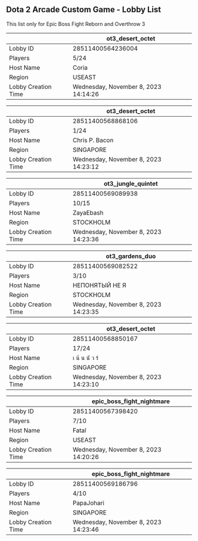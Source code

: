 ## Dota 2 Arcade Custom Game - Lobby List

This list only for Epic Boss Fight Reborn and Overthrow 3

|  | ot3_desert_octet |
| ------ | ------ |
| Lobby ID | 28511400564236004 |
| Players | 5/24 |
| Host Name | Coria |
| Region | USEAST |
| Lobby Creation Time | Wednesday, November 8, 2023 14:14:26 |


|  | ot3_desert_octet |
| ------ | ------ |
| Lobby ID | 28511400568868106 |
| Players | 1/24 |
| Host Name | Chris P. Bacon |
| Region | SINGAPORE |
| Lobby Creation Time | Wednesday, November 8, 2023 14:23:12 |


|  | ot3_jungle_quintet |
| ------ | ------ |
| Lobby ID | 28511400569089938 |
| Players | 10/15 |
| Host Name | ZayaEbash |
| Region | STOCKHOLM |
| Lobby Creation Time | Wednesday, November 8, 2023 14:23:36 |


|  | ot3_gardens_duo |
| ------ | ------ |
| Lobby ID | 28511400569082522 |
| Players | 3/10 |
| Host Name | НЕПОНЯТЫЙ НЕ Я |
| Region | STOCKHOLM |
| Lobby Creation Time | Wednesday, November 8, 2023 14:23:35 |


|  | ot3_desert_octet |
| ------ | ------ |
| Lobby ID | 28511400568850167 |
| Players | 17/24 |
| Host Name | เ น้ น นั ว ร์ |
| Region | SINGAPORE |
| Lobby Creation Time | Wednesday, November 8, 2023 14:23:10 |


|  | epic_boss_fight_nightmare |
| ------ | ------ |
| Lobby ID | 28511400567398420 |
| Players | 7/10 |
| Host Name | Fatal |
| Region | USEAST |
| Lobby Creation Time | Wednesday, November 8, 2023 14:20:26 |


|  | epic_boss_fight_nightmare |
| ------ | ------ |
| Lobby ID | 28511400569186796 |
| Players | 4/10 |
| Host Name | PapaJohari |
| Region | SINGAPORE |
| Lobby Creation Time | Wednesday, November 8, 2023 14:23:46 |



